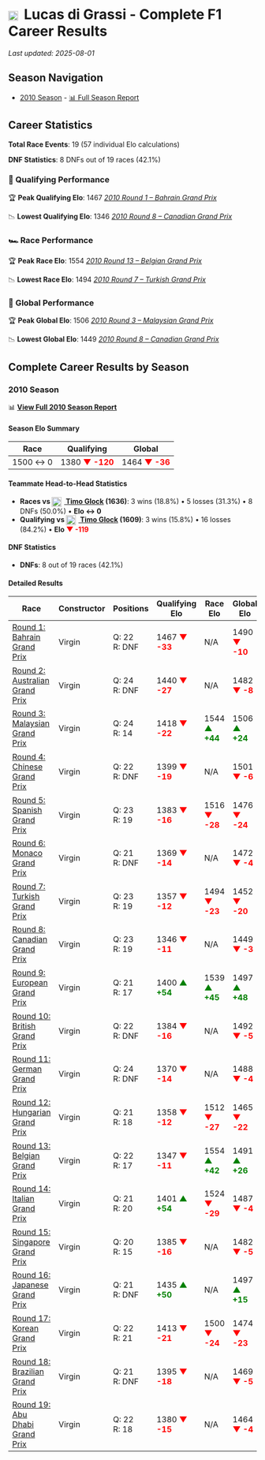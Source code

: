 # <img src="https://upload.wikimedia.org/wikipedia/commons/0/05/Flag_of_Brazil.svg" alt="Brazil" width="20" height="auto" style="vertical-align: middle; margin-right: 5px;" onerror="this.outerHTML='🇧🇷'; this.style.marginRight='5px';"/> Lucas di Grassi - Complete F1 Career Results

*Last updated: 2025-08-01*

## Season Navigation

- [2010 Season](#2010-season) - [📊 Full Season Report](../seasons/2010-season-report)

## Career Statistics

**Total Race Events**: 19 (57 individual Elo calculations)

**DNF Statistics**: 8 DNFs out of 19 races (42.1%)

### 🏁 Qualifying Performance

🏆 **Peak Qualifying Elo**: 1467
   *[2010 Round 1 – Bahrain Grand Prix](../seasons/2010-season-report#round-1-bahrain-grand-prix)*

📉 **Lowest Qualifying Elo**: 1346
   *[2010 Round 8 – Canadian Grand Prix](../seasons/2010-season-report#round-8-canadian-grand-prix)*

### 🏎️ Race Performance

🏆 **Peak Race Elo**: 1554
   *[2010 Round 13 – Belgian Grand Prix](../seasons/2010-season-report#round-13-belgian-grand-prix)*

📉 **Lowest Race Elo**: 1494
   *[2010 Round 7 – Turkish Grand Prix](../seasons/2010-season-report#round-7-turkish-grand-prix)*

### 🌟 Global Performance

🏆 **Peak Global Elo**: 1506
   *[2010 Round 3 – Malaysian Grand Prix](../seasons/2010-season-report#round-3-malaysian-grand-prix)*

📉 **Lowest Global Elo**: 1449
   *[2010 Round 8 – Canadian Grand Prix](../seasons/2010-season-report#round-8-canadian-grand-prix)*


## Complete Career Results by Season

### 2010 Season

📊 **[View Full 2010 Season Report](../seasons/2010-season-report)**

#### Season Elo Summary

| Race | Qualifying | Global |
|------|------------|--------|
| 1500 ↔ 0 | 1380 **<span style="color: red;">▼ -120</span>** | 1464 **<span style="color: red;">▼ -36</span>** |

#### Teammate Head-to-Head Statistics

- **Races vs [<img src="https://upload.wikimedia.org/wikipedia/commons/b/ba/Flag_of_Germany.svg" alt="Germany" width="20" height="auto" style="vertical-align: middle; margin-right: 5px;" onerror="this.outerHTML='🇩🇪'; this.style.marginRight='5px';"/> Timo Glock](timo-glock) (1636)**: 3 wins (18.8%) • 5 losses (31.3%) • 8 DNFs (50.0%) • **Elo ↔ 0**
- **Qualifying vs [<img src="https://upload.wikimedia.org/wikipedia/commons/b/ba/Flag_of_Germany.svg" alt="Germany" width="20" height="auto" style="vertical-align: middle; margin-right: 5px;" onerror="this.outerHTML='🇩🇪'; this.style.marginRight='5px';"/> Timo Glock](timo-glock) (1609)**: 3 wins (15.8%) • 16 losses (84.2%) • **Elo <span style="color: red;">▼ -119</span>**

#### DNF Statistics

- **DNFs**: 8 out of 19 races (42.1%)

#### Detailed Results

| Race | Constructor | Positions | Qualifying Elo | Race Elo | Global Elo | Teammate |
|------|-------------|-----------|----------------|----------|------------|----------|
| [Round 1: Bahrain Grand Prix](../seasons/2010-season-report#round-1-bahrain-grand-prix) | Virgin | Q: 22<br/>R: DNF | 1467 **<span style="color: red;">▼ -33</span>** | N/A | 1490 **<span style="color: red;">▼ -10</span>** | [<img src="https://upload.wikimedia.org/wikipedia/commons/b/ba/Flag_of_Germany.svg" alt="Germany" width="20" height="auto" style="vertical-align: middle; margin-right: 5px;" onerror="this.outerHTML='🇩🇪'; this.style.marginRight='5px';"/> Timo Glock](timo-glock)<br/>Q: 19<br/>R: DNF |
| [Round 2: Australian Grand Prix](../seasons/2010-season-report#round-2-australian-grand-prix) | Virgin | Q: 24<br/>R: DNF | 1440 **<span style="color: red;">▼ -27</span>** | N/A | 1482 **<span style="color: red;">▼ -8</span>** | [<img src="https://upload.wikimedia.org/wikipedia/commons/b/ba/Flag_of_Germany.svg" alt="Germany" width="20" height="auto" style="vertical-align: middle; margin-right: 5px;" onerror="this.outerHTML='🇩🇪'; this.style.marginRight='5px';"/> Timo Glock](timo-glock)<br/>Q: 23<br/>R: DNF |
| [Round 3: Malaysian Grand Prix](../seasons/2010-season-report#round-3-malaysian-grand-prix) | Virgin | Q: 24<br/>R: 14 | 1418 **<span style="color: red;">▼ -22</span>** | 1544 **<span style="color: green;">▲ +44</span>** | 1506 **<span style="color: green;">▲ +24</span>** | [<img src="https://upload.wikimedia.org/wikipedia/commons/b/ba/Flag_of_Germany.svg" alt="Germany" width="20" height="auto" style="vertical-align: middle; margin-right: 5px;" onerror="this.outerHTML='🇩🇪'; this.style.marginRight='5px';"/> Timo Glock](timo-glock)<br/>Q: 16<br/>R: 23 |
| [Round 4: Chinese Grand Prix](../seasons/2010-season-report#round-4-chinese-grand-prix) | Virgin | Q: 22<br/>R: DNF | 1399 **<span style="color: red;">▼ -19</span>** | N/A | 1501 **<span style="color: red;">▼ -6</span>** | [<img src="https://upload.wikimedia.org/wikipedia/commons/b/ba/Flag_of_Germany.svg" alt="Germany" width="20" height="auto" style="vertical-align: middle; margin-right: 5px;" onerror="this.outerHTML='🇩🇪'; this.style.marginRight='5px';"/> Timo Glock](timo-glock)<br/>Q: 19<br/>R: DNF |
| [Round 5: Spanish Grand Prix](../seasons/2010-season-report#round-5-spanish-grand-prix) | Virgin | Q: 23<br/>R: 19 | 1383 **<span style="color: red;">▼ -16</span>** | 1516 **<span style="color: red;">▼ -28</span>** | 1476 **<span style="color: red;">▼ -24</span>** | [<img src="https://upload.wikimedia.org/wikipedia/commons/b/ba/Flag_of_Germany.svg" alt="Germany" width="20" height="auto" style="vertical-align: middle; margin-right: 5px;" onerror="this.outerHTML='🇩🇪'; this.style.marginRight='5px';"/> Timo Glock](timo-glock)<br/>Q: 22<br/>R: 18 |
| [Round 6: Monaco Grand Prix](../seasons/2010-season-report#round-6-monaco-grand-prix) | Virgin | Q: 21<br/>R: DNF | 1369 **<span style="color: red;">▼ -14</span>** | N/A | 1472 **<span style="color: red;">▼ -4</span>** | [<img src="https://upload.wikimedia.org/wikipedia/commons/b/ba/Flag_of_Germany.svg" alt="Germany" width="20" height="auto" style="vertical-align: middle; margin-right: 5px;" onerror="this.outerHTML='🇩🇪'; this.style.marginRight='5px';"/> Timo Glock](timo-glock)<br/>Q: 20<br/>R: DNF |
| [Round 7: Turkish Grand Prix](../seasons/2010-season-report#round-7-turkish-grand-prix) | Virgin | Q: 23<br/>R: 19 | 1357 **<span style="color: red;">▼ -12</span>** | 1494 **<span style="color: red;">▼ -23</span>** | 1452 **<span style="color: red;">▼ -20</span>** | [<img src="https://upload.wikimedia.org/wikipedia/commons/b/ba/Flag_of_Germany.svg" alt="Germany" width="20" height="auto" style="vertical-align: middle; margin-right: 5px;" onerror="this.outerHTML='🇩🇪'; this.style.marginRight='5px';"/> Timo Glock](timo-glock)<br/>Q: 21<br/>R: 18 |
| [Round 8: Canadian Grand Prix](../seasons/2010-season-report#round-8-canadian-grand-prix) | Virgin | Q: 23<br/>R: 19 | 1346 **<span style="color: red;">▼ -11</span>** | N/A | 1449 **<span style="color: red;">▼ -3</span>** | [<img src="https://upload.wikimedia.org/wikipedia/commons/b/ba/Flag_of_Germany.svg" alt="Germany" width="20" height="auto" style="vertical-align: middle; margin-right: 5px;" onerror="this.outerHTML='🇩🇪'; this.style.marginRight='5px';"/> Timo Glock](timo-glock)<br/>Q: 21<br/>R: DNF |
| [Round 9: European Grand Prix](../seasons/2010-season-report#round-9-european-grand-prix) | Virgin | Q: 21<br/>R: 17 | 1400 **<span style="color: green;">▲ +54</span>** | 1539 **<span style="color: green;">▲ +45</span>** | 1497 **<span style="color: green;">▲ +48</span>** | [<img src="https://upload.wikimedia.org/wikipedia/commons/b/ba/Flag_of_Germany.svg" alt="Germany" width="20" height="auto" style="vertical-align: middle; margin-right: 5px;" onerror="this.outerHTML='🇩🇪'; this.style.marginRight='5px';"/> Timo Glock](timo-glock)<br/>Q: 22<br/>R: 19 |
| [Round 10: British Grand Prix](../seasons/2010-season-report#round-10-british-grand-prix) | Virgin | Q: 22<br/>R: DNF | 1384 **<span style="color: red;">▼ -16</span>** | N/A | 1492 **<span style="color: red;">▼ -5</span>** | [<img src="https://upload.wikimedia.org/wikipedia/commons/b/ba/Flag_of_Germany.svg" alt="Germany" width="20" height="auto" style="vertical-align: middle; margin-right: 5px;" onerror="this.outerHTML='🇩🇪'; this.style.marginRight='5px';"/> Timo Glock](timo-glock)<br/>Q: 19<br/>R: 18 |
| [Round 11: German Grand Prix](../seasons/2010-season-report#round-11-german-grand-prix) | Virgin | Q: 24<br/>R: DNF | 1370 **<span style="color: red;">▼ -14</span>** | N/A | 1488 **<span style="color: red;">▼ -4</span>** | [<img src="https://upload.wikimedia.org/wikipedia/commons/b/ba/Flag_of_Germany.svg" alt="Germany" width="20" height="auto" style="vertical-align: middle; margin-right: 5px;" onerror="this.outerHTML='🇩🇪'; this.style.marginRight='5px';"/> Timo Glock](timo-glock)<br/>Q: 23<br/>R: 18 |
| [Round 12: Hungarian Grand Prix](../seasons/2010-season-report#round-12-hungarian-grand-prix) | Virgin | Q: 21<br/>R: 18 | 1358 **<span style="color: red;">▼ -12</span>** | 1512 **<span style="color: red;">▼ -27</span>** | 1465 **<span style="color: red;">▼ -22</span>** | [<img src="https://upload.wikimedia.org/wikipedia/commons/b/ba/Flag_of_Germany.svg" alt="Germany" width="20" height="auto" style="vertical-align: middle; margin-right: 5px;" onerror="this.outerHTML='🇩🇪'; this.style.marginRight='5px';"/> Timo Glock](timo-glock)<br/>Q: 18<br/>R: 16 |
| [Round 13: Belgian Grand Prix](../seasons/2010-season-report#round-13-belgian-grand-prix) | Virgin | Q: 22<br/>R: 17 | 1347 **<span style="color: red;">▼ -11</span>** | 1554 **<span style="color: green;">▲ +42</span>** | 1491 **<span style="color: green;">▲ +26</span>** | [<img src="https://upload.wikimedia.org/wikipedia/commons/b/ba/Flag_of_Germany.svg" alt="Germany" width="20" height="auto" style="vertical-align: middle; margin-right: 5px;" onerror="this.outerHTML='🇩🇪'; this.style.marginRight='5px';"/> Timo Glock](timo-glock)<br/>Q: 20<br/>R: 18 |
| [Round 14: Italian Grand Prix](../seasons/2010-season-report#round-14-italian-grand-prix) | Virgin | Q: 21<br/>R: 20 | 1401 **<span style="color: green;">▲ +54</span>** | 1524 **<span style="color: red;">▼ -29</span>** | 1487 **<span style="color: red;">▼ -4</span>** | [<img src="https://upload.wikimedia.org/wikipedia/commons/b/ba/Flag_of_Germany.svg" alt="Germany" width="20" height="auto" style="vertical-align: middle; margin-right: 5px;" onerror="this.outerHTML='🇩🇪'; this.style.marginRight='5px';"/> Timo Glock](timo-glock)<br/>Q: 24<br/>R: 17 |
| [Round 15: Singapore Grand Prix](../seasons/2010-season-report#round-15-singapore-grand-prix) | Virgin | Q: 20<br/>R: 15 | 1385 **<span style="color: red;">▼ -16</span>** | N/A | 1482 **<span style="color: red;">▼ -5</span>** | [<img src="https://upload.wikimedia.org/wikipedia/commons/b/ba/Flag_of_Germany.svg" alt="Germany" width="20" height="auto" style="vertical-align: middle; margin-right: 5px;" onerror="this.outerHTML='🇩🇪'; this.style.marginRight='5px';"/> Timo Glock](timo-glock)<br/>Q: 18<br/>R: DNF |
| [Round 16: Japanese Grand Prix](../seasons/2010-season-report#round-16-japanese-grand-prix) | Virgin | Q: 21<br/>R: DNF | 1435 **<span style="color: green;">▲ +50</span>** | N/A | 1497 **<span style="color: green;">▲ +15</span>** | [<img src="https://upload.wikimedia.org/wikipedia/commons/b/ba/Flag_of_Germany.svg" alt="Germany" width="20" height="auto" style="vertical-align: middle; margin-right: 5px;" onerror="this.outerHTML='🇩🇪'; this.style.marginRight='5px';"/> Timo Glock](timo-glock)<br/>Q: 22<br/>R: 14 |
| [Round 17: Korean Grand Prix](../seasons/2010-season-report#round-17-korean-grand-prix) | Virgin | Q: 22<br/>R: 21 | 1413 **<span style="color: red;">▼ -21</span>** | 1500 **<span style="color: red;">▼ -24</span>** | 1474 **<span style="color: red;">▼ -23</span>** | [<img src="https://upload.wikimedia.org/wikipedia/commons/b/ba/Flag_of_Germany.svg" alt="Germany" width="20" height="auto" style="vertical-align: middle; margin-right: 5px;" onerror="this.outerHTML='🇩🇪'; this.style.marginRight='5px';"/> Timo Glock](timo-glock)<br/>Q: 19<br/>R: 19 |
| [Round 18: Brazilian Grand Prix](../seasons/2010-season-report#round-18-brazilian-grand-prix) | Virgin | Q: 21<br/>R: DNF | 1395 **<span style="color: red;">▼ -18</span>** | N/A | 1469 **<span style="color: red;">▼ -5</span>** | [<img src="https://upload.wikimedia.org/wikipedia/commons/b/ba/Flag_of_Germany.svg" alt="Germany" width="20" height="auto" style="vertical-align: middle; margin-right: 5px;" onerror="this.outerHTML='🇩🇪'; this.style.marginRight='5px';"/> Timo Glock](timo-glock)<br/>Q: 17<br/>R: 20 |
| [Round 19: Abu Dhabi Grand Prix](../seasons/2010-season-report#round-19-abu-dhabi-grand-prix) | Virgin | Q: 22<br/>R: 18 | 1380 **<span style="color: red;">▼ -15</span>** | N/A | 1464 **<span style="color: red;">▼ -4</span>** | [<img src="https://upload.wikimedia.org/wikipedia/commons/b/ba/Flag_of_Germany.svg" alt="Germany" width="20" height="auto" style="vertical-align: middle; margin-right: 5px;" onerror="this.outerHTML='🇩🇪'; this.style.marginRight='5px';"/> Timo Glock](timo-glock)<br/>Q: 21<br/>R: DNF |

